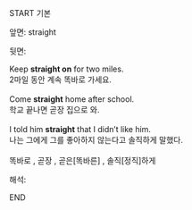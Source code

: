 START
기본

앞면:
straight


뒷면:
<div>Keep <b>straight on</b> for two miles. </div><div>2마일 동안 계속 똑바로 가세요.</div><div><br></div><div><div>Come <b>straight</b> home after school. </div><div>학교 끝나면 곧장 집으로 와.</div></div><div><br></div><div><div>I told him <b>straight</b> that I didn’t like him. </div><div>나는 그에게 그를 좋아하지 않는다고 솔직하게 말했다.</div></div><div><br></div><div>똑바로 , 곧장 , 곧은[똑바른] , 솔직[정직]하게</div>


해석:
<!--ID: 1746614454771-->
END